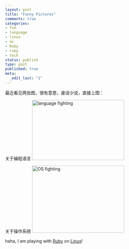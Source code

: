 ```yaml
--- 
layout: post
title: "Funny Pictures"
comments: true
categories:
- fun
- language
- linux
- os
- Ruby
- ruby
- tech
status: publish
type: post
published: true
meta: 
  _edit_last: "1"
---
```

最近看见两张图，很有意思，废话少说，直接上图：

关于编程语言
<a href="http://blog.wangyaodi.com/wp-content/uploads/2009/12/lang.jpg"><img src="http://blog.wangyaodi.com/wp-content/uploads/2009/12/lang-300x196.jpg" alt="language fighting" title="language fighting" width="300" height="196" class="aligncenter size-medium wp-image-270" /></a>

关于操作系统
<a href="http://blog.wangyaodi.com/wp-content/uploads/2009/12/os.jpg"><img src="http://blog.wangyaodi.com/wp-content/uploads/2009/12/os-300x219.jpg" alt="OS fighting" title="OS fighting" width="300" height="219" class="aligncenter size-medium wp-image-271" /></a>

haha, I am playing with <a href="http://www.ruby-lang.org/en/">Ruby</a> on <a href="http://www.ubuntu.com/">Linux</a>!
